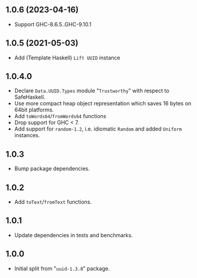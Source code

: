 ## 1.0.6 (2023-04-16)

- Support GHC-8.6.5..GHC-9.10.1

## 1.0.5 (2021-05-03)

- Add (Template Haskell) `Lift UUID` instance

## 1.0.4.0

- Declare `Data.UUID.Types` module "`Trustworthy`" with respect to SafeHaskell.
- Use more compact heap object representation which saves 16 bytes on 64bit platforms.
- Add `toWords64`/`fromWords64` functions
- Drop support for GHC < 7.
- Add support for `random-1.2`, i.e. idiomatic `Random` and added `Uniform` instances.

## 1.0.3

- Bump package dependencies.

## 1.0.2

- Add `toText`/`fromText` functions.

## 1.0.1

- Update dependencies in tests and benchmarks.

## 1.0.0

- Initial split from "`uuid-1.3.8`" package.
